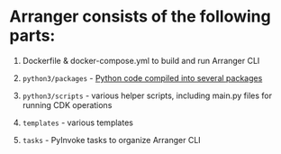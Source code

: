 # Arranger consists of the following parts:

1. Dockerfile & docker-compose.yml to build and run Arranger CLI

2. `python3/packages` - [Python code compiled into several packages](../../python3/packages/README.md)

4. `python3/scripts` - various helper scripts, including main.py files for running CDK operations

5. `templates` - various templates

6. `tasks` - PyInvoke tasks to organize Arranger CLI